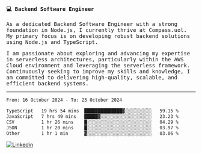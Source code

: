 
<samp>
  
#### 💻 Backend Software Engineer

As a dedicated Backend Software Engineer with a strong foundation in Node.js, I currently thrive at Compass.uol. My primary focus is on developing robust backend solutions using Node.js and TypeScript.

I am passionate about exploring and advancing my expertise in serverless architectures, particularly within the AWS Cloud environment and leveraging the serverless framework. Continuously seeking to improve my skills and knowledge, I am committed to delivering high-quality, scalable, and efficient backend systems.

---

<!--START_SECTION:waka-->

```txt
From: 16 October 2024 - To: 23 October 2024

TypeScript   19 hrs 54 mins  ██████████████▓░░░░░░░░░░   59.15 %
JavaScript   7 hrs 49 mins   █████▓░░░░░░░░░░░░░░░░░░░   23.23 %
CSV          1 hr 26 mins    █░░░░░░░░░░░░░░░░░░░░░░░░   04.29 %
JSON         1 hr 20 mins    █░░░░░░░░░░░░░░░░░░░░░░░░   03.97 %
Other        1 hr 1 min      ▓░░░░░░░░░░░░░░░░░░░░░░░░   03.06 %
```

<!--END_SECTION:waka-->
  
</samp>

[![Linkedin](https://img.shields.io/badge/-Mateus%20Garcia-c080ff?style=flat-square&logo=Linkedin&logoColor=white&link=https://www.linkedin.com/in/mpgxc)](https://www.linkedin.com/in/mateusogarcia) 
